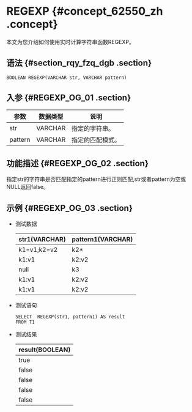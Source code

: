 # REGEXP {#concept_62550_zh .concept}

本文为您介绍如何使用实时计算字符串函数REGEXP。

## 语法 {#section_rqy_fzq_dgb .section}

```language-sql
BOOLEAN REGEXP(VARCHAR str, VARCHAR pattern)

```

## 入参 {#REGEXP_OG_01 .section}

|参数|数据类型|说明|
|--|----|--|
|str|VARCHAR|指定的字符串。|
|pattern|VARCHAR|指定的匹配模式。|

## 功能描述 {#REGEXP_OG_02 .section}

指定str的字符串是否匹配指定的pattern进行正则匹配,str或者pattern为空或NULL返回false。

## 示例 {#REGEXP_OG_03 .section}

-   测试数据

    |str1\(VARCHAR\)|pattern1\(VARCHAR\)|
    |---------------|-------------------|
    |k1=v1;k2=v2|k2\*|
    |k1:v1|k2:v2|k3|
    |null|k3|
    |k1:v1|k2:v2|null|
    |k1:v1|k2:v2|\(|

-   测试语句

    ```language-sql
    SELECT  REGEXP(str1, pattern1) AS result
    FROM T1
    
    ```

-   测试结果

    |result\(BOOLEAN\)|
    |-----------------|
    |true|
    |false|
    |false|
    |false|
    |false|


